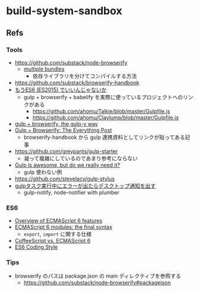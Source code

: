 # build-system-sandbox



## Refs
### Tools
- https://github.com/substack/node-browserify
  - [multiple bundles](https://github.com/substack/node-browserify#multiple-bundles)
    - 依存ライブラリを分けてコンパイルする方法
- https://github.com/substack/browserify-handbook
- [もうES6 (ES2015) でいいんじゃないか](http://havelog.ayumusato.com/develop/javascript/e651-es2015.html)
  - gulp + browserify + babelify を実際に使っているプロジェクトへのリンクがある
    - https://github.com/ahomu/Talkie/blob/master/Gulpfile.js
    - https://github.com/ahomu/Claylump/blob/master/Gulpfile.js
- [gulp + browserify, the gulp-y way](https://medium.com/@sogko/gulp-browserify-the-gulp-y-way-bb359b3f9623)
- [Gulp + Browserify: The Everything Post](http://viget.com/extend/gulp-browserify-starter-faq)
  - browserify-handbook から gulp 連携資料としてリンクが貼ってある記事
- https://github.com/greypants/gulp-starter
  - 凝って複雑にしているのであまり参考にならない
- [Gulp is awesome, but do we really need it?](http://gon.to/2015/02/26/gulp-is-awesome-but-do-we-really-need-it/)
  - gulp 使わない例
- https://github.com/stevelacy/gulp-stylus
- [gulpタスク実行中にエラーが出たらデスクトップ通知を出す](http://qiita.com/nakajmg/items/8add9c58ea28a8f31eed)
  - gulp-notify, node-notifier with plumber

### ES6
- [Overview of ECMAScript 6 features](https://github.com/lukehoban/es6features)
- [ECMAScript 6 modules: the final syntax](http://www.2ality.com/2014/09/es6-modules-final.html)
  - `export`, `import` に関する仕様
- [CoffeeScript vs. ECMAScript 6](https://speakerdeck.com/polarblau/coffeescript-vs-ecmascript-6)
- [ES6 Coding Style](https://github.com/elierotenberg/coding-styles/blob/master/es6.md)

### Tips
- browserify のパスは package.json の main ディレクティブを参照する
  - https://github.com/substack/node-browserify#packagejson
